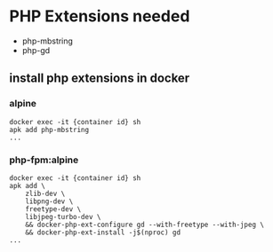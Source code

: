 # PHP Extensions needed

* php-mbstring
* php-gd


## install php extensions in docker

### alpine

```
docker exec -it {container id} sh
apk add php-mbstring
...
```

### php-fpm:alpine

```
docker exec -it {container id} sh
apk add \
    zlib-dev \
    libpng-dev \
    freetype-dev \
    libjpeg-turbo-dev \
    && docker-php-ext-configure gd --with-freetype --with-jpeg \
    && docker-php-ext-install -j$(nproc) gd
...
```

